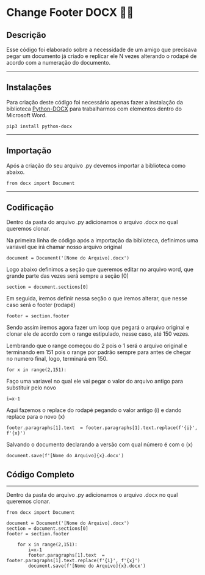 # **Change Footer DOCX** 🤖📑

## Descrição

Esse código foi elaborado sobre a necessidade de um amigo que precisava pegar um documento já criado e replicar ele N vezes alterando o rodapé de acordo com a numeração do documento.

------

## Instalações

Para criação deste código foi necessário apenas fazer a instalação da biblioteca [Python-DOCX](https://python-docx.readthedocs.io/en/latest/) para trabalharmos com elementos dentro do Microsoft Word.

```
pip3 install python-docx
```

------

## Importação

Após a criação do seu arquivo .py devemos importar a biblioteca como abaixo.

```
from docx import Document
```

------

## Codificação

Dentro da pasta do arquivo .py adicionamos o arquivo .docx no qual queremos clonar.

Na primeira linha de código após a importação da biblioteca, definimos uma variavel que irá chamar nosso arquivo original

```
document = Document('[Nome do Arquivo].docx')
```

Logo abaixo definimos a seção que queremos editar no arquivo word, que grande parte das vezes será sempre a seção [0]

```
section = document.sections[0] 
```

Em seguida, iremos definir nessa seção o que iremos alterar, que nesse caso será o footer (rodapé)

```
footer = section.footer
```

Sendo assim iremos agora fazer um loop que pegará o arquivo original e clonar ele de acordo com o range estipulado, nesse caso, até 150 vezes.

Lembrando que o range começou do 2 pois o 1 será o arquivo original e terminando em 151 pois o range por padrão sempre para antes de chegar no numero final, logo, terminará em 150.

```
for x in range(2,151):
```

Faço uma variavel no qual ele vai pegar o valor do arquivo antigo para substituir pelo novo

```
i=x-1 
```

Aqui fazemos o replace do rodapé pegando o valor antigo (i) e dando replace para o novo (x)

```
footer.paragraphs[1].text  = footer.paragraphs[1].text.replace(f'{i}', f'{x}') 
```

Salvando o documento declarando a versão com qual número é com o (x)

```
document.save(f'[Nome do Arquivo]{x}.docx') 
```



## Código Completo

------

Dentro da pasta do arquivo .py adicionamos o arquivo .docx no qual queremos clonar.

```
from docx import Document

document = Document('[Nome do Arquivo].docx')
section = document.sections[0] 
footer = section.footer

	for x in range(2,151):
		i=x-1 
		footer.paragraphs[1].text  = footer.paragraphs[1].text.replace(f'{i}', f'{x}') 
		document.save(f'[Nome do Arquivo]{x}.docx') 
```



